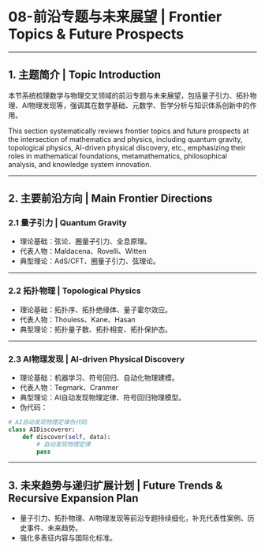 
# 08-前沿专题与未来展望 | Frontier Topics & Future Prospects

---

## 1. 主题简介 | Topic Introduction

本节系统梳理数学与物理交叉领域的前沿专题与未来展望，包括量子引力、拓扑物理、AI物理发现等，强调其在数学基础、元数学、哲学分析与知识体系创新中的作用。

This section systematically reviews frontier topics and future prospects at the intersection of mathematics and physics, including quantum gravity, topological physics, AI-driven physical discovery, etc., emphasizing their roles in mathematical foundations, metamathematics, philosophical analysis, and knowledge system innovation.

---

## 2. 主要前沿方向 | Main Frontier Directions

### 2.1 量子引力 | Quantum Gravity

- 理论基础：弦论、圈量子引力、全息原理。
- 代表人物：Maldacena、Rovelli、Witten
- 典型理论：AdS/CFT、圈量子引力、弦理论。

---

### 2.2 拓扑物理 | Topological Physics

- 理论基础：拓扑序、拓扑绝缘体、量子霍尔效应。
- 代表人物：Thouless、Kane、Hasan
- 典型理论：拓扑量子数、拓扑相变、拓扑保护态。

---

### 2.3 AI物理发现 | AI-driven Physical Discovery

- 理论基础：机器学习、符号回归、自动化物理建模。
- 代表人物：Tegmark、Cranmer
- 典型理论：AI自动发现物理定律、符号回归物理模型。
- 伪代码：

```python
# AI自动发现物理定律伪代码
class AIDiscoverer:
    def discover(self, data):
        # 自动发现物理定律
        pass
```

---

## 3. 未来趋势与递归扩展计划 | Future Trends & Recursive Expansion Plan

- 量子引力、拓扑物理、AI物理发现等前沿专题持续细化，补充代表性案例、历史事件、未来趋势。
- 强化多表征内容与国际化标准。
